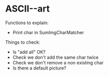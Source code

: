 # ASCII--art

Functions to explain:

- Print char in SumImgCharMatcher

Things to check:

- Is "add all" OK?
- Check we don't add the same char twice
- Check we don't remove a non existing char
- Is there a default picture?